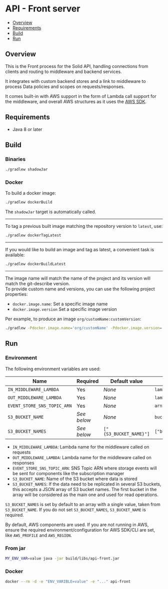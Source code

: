 # API - Front server
- [Overview](#overview)
- [Requirements](#requirements)
- [Build](#build)
- [Run](#run)

## Overview
This is the Front process for the Solid API, handling connections from clients and routing to middleware and backend services.

It integrates with custom backend stores and a link to middleware to process Data policies and scopes on requests/responses.

It comes built-in with AWS support in the form of Lambda call support for the middleware, and overall AWS structures as
it uses the [AWS SDK](../../packages/solid-server-aws-java-sdk/README.md).

## Requirements
- Java 8 or later

## Build
### Binaries
```bash
./gradlew shadowJar
```

### Docker
To build a docker image:
```bash
./gradlew dockerBuild
```
The `shadowJar` target is automatically called.

---

To tag a previous built image matching the repository version to `latest`, use:
```bash
./gradlew dockerTagLatest
```

---

If you would like to build an image and tag as latest, a convenient task is available:
```bash
./gradlew dockerBuildLatest
```

---

The image name will match the name of the project and its version will match the git-describe version.  
To provide custom name and versions, you can use the following project properties:
- `docker.image.name`: Set a specific image name
- `docker.image.version` Set a specific image version

Per example, to produce an image `org/customName:customVersion`:
```bash
./gradlew -Pdocker.image.name='org/customName' -Pdocker.image.version='customVersion' <task>
```

## Run
### Environment
The following environment variables are used:

| Name                        | Required    | Default value          | Example Value                        |
|-----------------------------|-------------|------------------------|--------------------------------------|
| `IN_MIDDLEWARE_LAMBDA`      | Yes         | *None*                 | `lambdaName`                         |
| `OUT_MIDDLEWARE_LAMBDA`     | Yes         | *None*                 | `lambdaName`                         |
| `EVENT_STORE_SNS_TOPIC_ARN` | Yes         | *None*                 | `arn:aws:sns:region:12345:topicName` |
| `S3_BUCKET_NAME`            | *See below* | *None*                 | `bucketName`                         |
| `S3_BUCKET_NAMES`           | *See below* | `["{S3_BUCKET_NAME}"]` | `["bucketName1","bucketName2"]`      |

- `IN_MIDDLEWARE_LAMBDA`: Lambda name for the middleware called on requests
- `OUT_MIDDLEWARE_LAMBDA`: Lambda name for the middleware called on responses
- `EVENT_STORE_SNS_TOPIC_ARN`: SNS Topic ARN where storage events will be sent for components like the subscription manager
- `S3_BUCKET_NAME`: Name of the S3 bucket where data is stored
- `S3_BUCKET_NAMES`: If the data need to be replicated in several S3 buckets, this accepts a JSON array of S3 bucket names.
  The first bucket in the array will be considered as the main one and used for read operations.

`S3_BUCKET_NAMES` is set by default to an array with a single value, taken from `S3_BUCKET_NAME`. If you do not set
`S3_BUCKET_NAMES`, `S3_BUCKET_NAME` is required.

By default, AWS components are used. If you are not running in AWS, ensure the required environment/configuration for
AWS SDK/CLI are set, like `AWS_PROFILE` and `AWS_REGION`.

### From jar
```bash
MY_ENV_VAR=value java -jar build/libs/api-front.jar
```

### Docker
```bash
docker --rm -d -e "ENV_VARIBLE=value" -e "..." api-front
```
